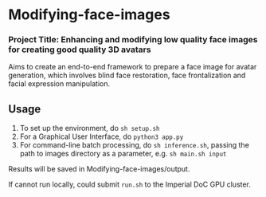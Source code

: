 # Modifying-face-images

### Project Title: Enhancing and modifying low quality face images for creating good quality 3D avatars

Aims to create an end-to-end framework to prepare a face image for avatar generation, which involves blind face restoration, face frontalization and facial expression manipulation.

## Usage
1. To set up the environment, do `sh setup.sh`
2. For a Graphical User Interface, do `python3 app.py`
3. For command-line batch processing, do `sh inference.sh`, passing the path to images directory as a parameter, e.g. `sh main.sh input`

Results will be saved in Modifying-face-images/output.

If cannot run locally, could submit `run.sh` to the Imperial DoC GPU cluster.
